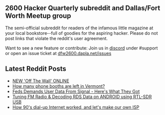 ## 2600 Hacker Quarterly subreddit and Dallas/Fort Worth Meetup group
The semi-official subreddit for readers of the infamous little magazine at your local bookstore--full of goodies for the aspiring hacker. Please do not post links that violate the reddit's user agreement.

Want to see a new feature or contribute: 
Join us in [discord](https://dfw2600.dapla.net/chat) under #support or open an issue ticket at [dfw2600.dapla.net/issues](https://dfw2600.dapla.net/issues)

## Latest Reddit Posts
<!-- BLOG-POST-LIST:START -->
- [NEW 'Off The Wall' ONLINE](https://2600.com/wall/07-06-2022)
- [How many phone booths are left in Vermont?](https://www.reddit.com/r/2600/comments/v79pey/how_many_phone_booths_are_left_in_vermont/)
- [Feds Demands User Data From Signal - Here's What They Got](https://www.reddit.com/r/2600/comments/v6vui2/feds_demands_user_data_from_signal_heres_what/)
- [Tuning FM Radio & Decoding RDS Data on ANDROID using RTL-SDR USB](https://www.reddit.com/r/2600/comments/v5wbsg/tuning_fm_radio_decoding_rds_data_on_android/)
- [How 90's dial-up Internet worked, and let's make our own ISP](https://www.reddit.com/r/2600/comments/v5vs9n/how_90s_dialup_internet_worked_and_lets_make_our/)
<!-- BLOG-POST-LIST:END -->
